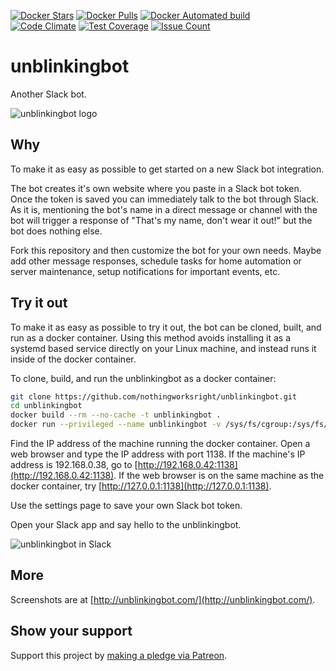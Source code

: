 [![Docker Stars](https://img.shields.io/docker/stars/nothingworksright/unblinkingbot.svg)](https://hub.docker.com/r/nothingworksright/unblinkingbot/)  [![Docker Pulls](https://img.shields.io/docker/pulls/nothingworksright/unblinkingbot.svg)](https://hub.docker.com/r/nothingworksright/unblinkingbot/)  [![Docker Automated build](https://img.shields.io/docker/automated/nothingworksright/unblinkingbot.svg)](https://hub.docker.com/r/nothingworksright/unblinkingbot/)  
[![Code Climate](https://codeclimate.com/github/nothingworksright/unblinkingbot/badges/gpa.svg)](https://codeclimate.com/github/nothingworksright/unblinkingbot) [![Test Coverage](https://codeclimate.com/github/nothingworksright/unblinkingbot/badges/coverage.svg)](https://codeclimate.com/github/nothingworksright/unblinkingbot/coverage) [![Issue Count](https://codeclimate.com/github/nothingworksright/unblinkingbot/badges/issue_count.svg)](https://codeclimate.com/github/nothingworksright/unblinkingbot)

# unblinkingbot  

Another Slack bot.  

![unblinkingbot logo](https://raw.githubusercontent.com/nothingworksright/unblinkingbot/gh-pages/android-chrome-192x192.png "unblinkingbot logo")

## Why

To make it as easy as possible to get started on a new Slack bot integration.  

The bot creates it's own website where you paste in a Slack bot token. Once the token is saved you can immediately talk to the bot through Slack. As it is, mentioning the bot's name in a direct message or channel with the bot will trigger a response of "That's my name, don't wear it out!" but the bot does nothing else.  

Fork this repository and then customize the bot for your own needs. Maybe add other message responses, schedule tasks for home automation or server maintenance, setup notifications for important events, etc. 

## Try it out  

To make it as easy as possible to try it out, the bot can be cloned, built, and run as a docker container. Using this method avoids installing it as a systemd based service directly on your Linux machine, and instead runs it inside of the docker container.

To clone, build, and run the unblinkingbot as a docker container:  

```Bash
git clone https://github.com/nothingworksright/unblinkingbot.git
cd unblinkingbot
docker build --rm --no-cache -t unblinkingbot .
docker run --privileged --name unblinkingbot -v /sys/fs/cgroup:/sys/fs/cgroup:ro -p 1138:1138 -d unblinkingbot
```

Find the IP address of the machine running the docker container. Open a web browser and type the IP address with port 1138. If the machine's IP address is 192.168.0.38, go to [http://192.168.0.42:1138](http://192.168.0.42:1138). If the web browser is on the same machine as the docker container, try [http://127.0.0.1:1138](http://127.0.0.1:1138).  

Use the settings page to save your own Slack bot token.  

Open your Slack app and say hello to the unblinkingbot.

![unblinkingbot in Slack](https://raw.githubusercontent.com/nothingworksright/unblinkingbot/gh-pages/slack.png "unblinkingbot in Slack")

## More  

Screenshots are at [http://unblinkingbot.com/](http://unblinkingbot.com/).  

## Show your support  

Support this project by [making a pledge via Patreon](https://www.patreon.com/jmg1138).  
